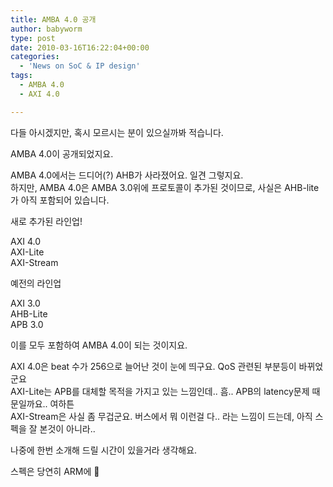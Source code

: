 ```yaml
---
title: AMBA 4.0 공개
author: babyworm
type: post
date: 2010-03-16T16:22:04+00:00
categories:
  - 'News on SoC & IP design'
tags:
  - AMBA 4.0
  - AXI 4.0

---
```

다들 아시겠지만, 혹시 모르시는 분이 있으실까봐 적습니다. 

AMBA 4.0이 공개되었지요.

AMBA 4.0에서는 드디어(?) AHB가 사라졌어요. 일견 그렇지요.<br>
하지만, AMBA 4.0은 AMBA 3.0위에 프로토콜이 추가된 것이므로, 사실은 AHB-lite가 아직 포함되어 있습니다. 

새로 추가된 라인업!

AXI 4.0<br>
AXI-Lite<br>
AXI-Stream

예전의 라인업

AXI 3.0<br>
AHB-Lite<br>
APB 3.0

이를 모두 포함하여 AMBA 4.0이 되는 것이지요.

AXI 4.0은 beat 수가 256으로 늘어난 것이 눈에 띄구요. QoS 관련된 부분등이 바뀌었군요<br>
AXI-Lite는 APB를 대체할 목적을 가지고 있는 느낌인데.. 흠.. APB의 latency문제 때문일까요.. 여하튼<br>
AXI-Stream은 사실 좀 무겁군요. 버스에서 뭐 이런걸 다.. 라는 느낌이 드는데, 아직 스펙을 잘 본것이 아니라..

나중에 한번 소개해 드릴 시간이 있을거라 생각해요.

스펙은 당연히 ARM에 🙂
